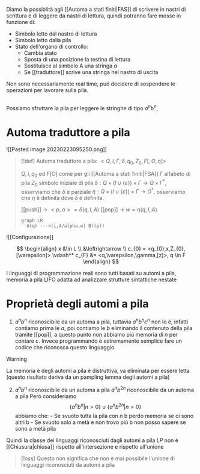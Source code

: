 Diamo la possiblità agli [[Automa a stati finiti|FAS]] di scrivere in nastri di scrittura e di leggere da nastri di lettura, quindi potranno fare mosse in funzione di:
- Simbolo letto dal nastro di lettura
- Simbolo letto dalla pila
- Stato dell'organo di controllo:
	- Cambia stato
	- Sposta di una posizione la testina di lettura
	- Sostituisce al simbolo A una stringa $\alpha$
	- Se [[traduttore]] scrive una stringa nel nastro di uscita

Non sono necessariamente real time, puó decidere di sospendere le operazioni per lavorare sulla pila.



```
```

Possiamo sfruttare la pila per leggere le stringhe di tipo $a^nb^n$, 


# Automa traduttore a pila
![[Pasted image 20230223095250.png]]


>[!def]
>Automa traduttore a pila: $<Q,I,\Gamma, \delta, q_{0},Z_{0},F[, O, \eta]>$
>
>$Q, i,q_{0}$ ed $F[O]$ come per gli [[Automa a stati finiti|FSA]]
>$\Gamma$ alfabeto di pila
>$Z_{0}$ simbolo iniziale di pila
>$\delta: Q \times (I \cup \left\{ \varepsilon \right\})\times \Gamma \to Q \times \Gamma^*$, osserviamo che $\delta$ è parziale
>$\eta: Q \times (I \cup  \left\{ \varepsilon \right\}) \times \Gamma \to O^*$, osserviamo che $\eta$ è definita dove $\delta$ è definita.
>
> [[push]] -> $<p,\alpha> =\delta(q,I,A)$
> [[pop]] -> $w = \eta(q,I,A)$
>
>```mermaid
>graph LR
>	A(q) --->|i,A/alpha,w| B((p))
>```



![[Configurazione]]

$$
\begin{align}
x &\in L \\
&\leftrightarrow  \\
c_{0} = <q_{0},x,Z_{0},[\varepsilon]> \vdash^* c_{F} &= <q,\varepsilon,\gamma,[z]>, q \in F
\end{align}
$$





I linguaggi di programmazione reali sono tutti basati su automi a pila, memoria a pila LIFO adatta ad analizzare strutture sintattiche nestate


# Proprietà degli automi a pila

1. $a^nb^n$ riconoscibile da un automa a pila, tuttavia $a^nb^nc^n$ non lo è, infatti contiamo prima le $a$, poi contiamo le $b$ eliminando il contenuto della pila tramite [[pop]], a questo punto non abbiamo piú memoria di $n$ per contare $c$. Invece programmando è estremamente semplice fare un codice che riconosca questo linguaggio.

>[!warning]
>La memoria è degli automi a pila è distruttiva, va eliminata per essere letta (questo risultato deriva da un pampling lemma degli automi a pila)



2. $a^nb^n$ riconoscibile da un automa a pila
   $a^nb^{2n}$ riconoscibile da un automa a pila
   Peró consideriamo
   $$\left\{ a^nb^n | n > 0 \right\} \cup \left\{  a^nb^{2n} | n > 0\right\} $$
   abbiamo che:
	   - Se svuoto tutta la pila con $n$ b perdo memoria se ci sono altri b
	   - Se svuoto solo a metà e non trovo piú b non posso sapere se sono a metà pila

Quindi la classe dei linguaggi riconosciuti dagli automi a pila $LP$ non è [[Chiusura|chiusa]] rispetto all'intersezione e rispetto all'unione

>[!oss]
>Questo non significa che non è mai possibile l'unione di linguaggi riconosciuti da automi a pila
